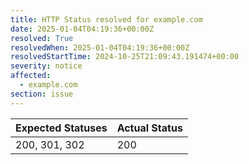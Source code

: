 ```yaml
---
title: HTTP Status resolved for example.com
date: 2025-01-04T04:19:36+00:00Z
resolved: True
resolvedWhen: 2025-01-04T04:19:36+00:00Z
resolvedStartTime: 2024-10-25T21:09:43.191474+00:00
severity: notice
affected:
  - example.com
section: issue
---
```


| Expected Statuses | Actual Status  |
|-------------------|----------------|
| 200, 301, 302 | 200 |
